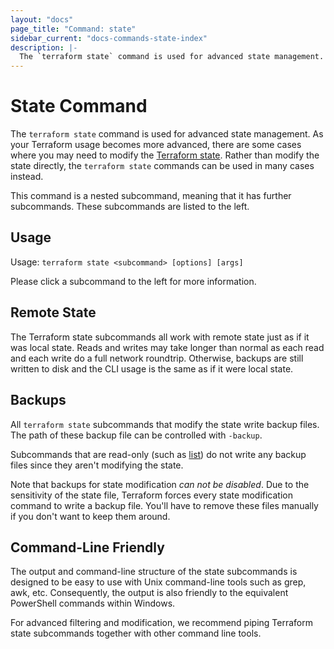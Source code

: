 ```yaml
---
layout: "docs"
page_title: "Command: state"
sidebar_current: "docs-commands-state-index"
description: |-
  The `terraform state` command is used for advanced state management.
---
```


# State Command

The `terraform state` command is used for advanced state management.
As your Terraform usage becomes more advanced, there are some cases where
you may need to modify the [Terraform state](/docs/state/index.html).
Rather than modify the state directly, the `terraform state` commands can
be used in many cases instead.

This command is a nested subcommand, meaning that it has further subcommands.
These subcommands are listed to the left.

## Usage

Usage: `terraform state <subcommand> [options] [args]`

Please click a subcommand to the left for more information.

## Remote State

The Terraform state subcommands all work with remote state just as if it
was local state. Reads and writes may take longer than normal as each read
and each write do a full network roundtrip. Otherwise, backups are still
written to disk and the CLI usage is the same as if it were local state.

## Backups

All `terraform state` subcommands that modify the state write backup
files. The path of these backup file can be controlled with `-backup`.

Subcommands that are read-only (such as [list](/docs/commands/state/list.html))
do not write any backup files since they aren't modifying the state.

Note that backups for state modification _can not be disabled_. Due to
the sensitivity of the state file, Terraform forces every state modification
command to write a backup file. You'll have to remove these files manually
if you don't want to keep them around.

## Command-Line Friendly

The output and command-line structure of the state subcommands is
designed to be easy to use with Unix command-line tools such as grep, awk,
etc. Consequently, the output is also friendly to the equivalent PowerShell
commands within Windows.

For advanced filtering and modification, we recommend piping Terraform
state subcommands together with other command line tools.
